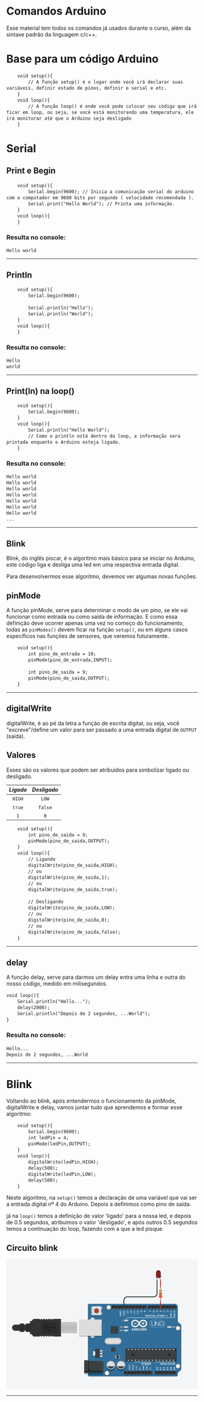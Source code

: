 # Comandos Arduino
Esse material tem todos os comandos já usados durante o curso, além da sintaxe padrão da linguagem c/c++.

# Base para um código Arduino

```Arduino
    void setup(){
        // A função setup() é o lugar onde você irá declarar suas variáveis, definir estado de pinos, definir o serial e etc.
    }
    void loop(){
        // A função loop() é onde você pode colocar seu código que irá ficar em loop, ou seja, se você está monitorando uma temperatura, ele irá monitorar até que o Arduino seja desligado
    }
```

# Serial

## Print e Begin
```Arduino
    void setup(){
        Serial.begin(9600); // Inicia a comunicação serial do arduino com o computador em 9600 bits por segundo ( velocidade recomendada ).
        Serial.print("Hello World"); // Printa uma informação.
    }
    void loop(){
    }
```

### Resulta no console:

```Console
Hello world
```
---
## Println 
```Arduino
    void setup(){
        Serial.begin(9600);
        
        Serial.println("Hello");
        Serial.println("World"); 
    }
    void loop(){
    }
```

### Resulta no console:

```Console
Hello
world
```
---
## Print(ln) na loop()
```Arduino
    void setup(){
        Serial.begin(9600);
    }
    void loop(){
        Serial.println("Hello World"); 
        // Como o println está dentro da loop, a informação sera printada enquanto o Arduino esteja ligado.
    }
```

### Resulta no console:

```Console
Hello world
Hello world
Hello world
Hello world
Hello world
Hello world
Hello world
...
```
---
## Blink
Blink, do inglês piscar, é o algoritmo mais básico para se iniciar no Arduino, este código liga e desliga uma led em uma respectiva entrada digital.

Para desenvolvermos esse algoritmo, devemos ver algumas novas funções:

## pinMode
A função pinMode, serve para determinar o modo de um pino, se ele vai funcionar como entrada ou como saída de informação. E como essa definição deve ocorrer apenas uma vez no começo do funcionamento, todas as ```pinModes()``` devem ficar na função ```setup()```, ou em alguns casos específicos nas funções de sensores, que veremos futuramente.

```Arduino
    void setup(){
        int pino_de_entrada = 10;
        pinMode(pino_de_entrada,INPUT);
        
        int pino_de_saida = 9;
        pinMode(pino_de_saida,OUTPUT);
    }
```
---
## digitalWrite
digitalWrite, é ao pé da letra a função de escrita digital, ou seja, você "escreve"/define um valor para ser passado a uma entrada digital de ```OUTPUT``` (saída).

## Valores
Esses são os valores que podem ser atribuídos para simbolizar ligado ou desligado.

*Ligado*     |*Desligado*     
:-----------:|:----------: 
`HIGH`       | `LOW`                     
`true`       | `false`                      
`1`          | `0`                      
                  
```Arduino
    void setup(){
        int pino_de_saida = 9;
        pinMode(pino_de_saida,OUTPUT);
    }
    void loop(){
        // Ligando 
        digitalWrite(pino_de_saida,HIGH);
        // ou
        digitalWrite(pino_de_saida,1);
        // ou
        digitalWrite(pino_de_saida,true);
        
        // Desligando
        digitalWrite(pino_de_saida,LOW);
        // ou
        digitalWrite(pino_de_saida,0);
        // ou
        digitalWrite(pino_de_saida,false);
    }
```
---

## delay
A função delay, serve para darmos um delay entra uma linha e outra do nosso código, medido em milisegundos.
```Arduino
void loop(){
    Serial.println("Hello...");
    delay(2000);
    Serial.println("Depois de 2 segundos, ...World");
}
```
### Resulta no console:

```Console
Hello...
Depois de 2 segundos, ...World
```
---
# Blink
Voltando ao blink, após entendermos o funcionamento da pinMode, digitalWrite e delay, vamos juntar tudo que aprendemos e formar esse algoritmo:
```Arduino
    void setup(){
        Serial.begin(9600);
        int ledPin = 4;
        pinMode(ledPin,OUTPUT);
    }
    void loop(){
        digitalWrite(ledPin,HIGH);
        delay(500);
        digitalWrite(ledPin,LOW);
        delay(500);
    }
```
Neste algoritmo, na ```setup()``` temos a declaração de uma variável que vai ser a entrada digital nº 4 do Arduino. Depois a definimos como pino de saída. 

já na ```loop()``` temos a definição de valor 'ligado' para a nossa led, e depois de 0.5 segundos, atribuimos o valor 'desligado', e após outros 0.5 segundos temos a continuação do loop, fazendo com a que a led pisque.

## Circuito blink

![alt text](assets/img/blink.png "Blink")

---
